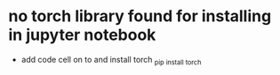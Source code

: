 # no torch library found for installing in jupyter notebook
- add code cell on to and install torch
<sub>pip install torch</sub>